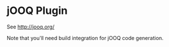 # jOOQ Plugin

See http://jooq.org/

Note that you'll need build integration for jOOQ code generation.


